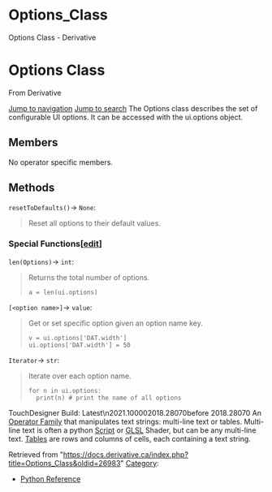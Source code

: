 

# Options_Class

Options Class - Derivative




# Options Class
From Derivative

[Jump to navigation](#mw-head)
[Jump to search](#searchInput)
The Options class describes the set of configurable UI options. It can be accessed with the ui.options object.
  

## Members
No operator specific members.
  

## Methods
`resetToDefaults()`→ `None`:
> Reset all options to their default values.
### Special Functions[[edit](https://docs.derivative.ca/index.php?title=Template:SubSection&action=edit&section=T-1 "Edit section: Special Functions")]
`len(Options)`→ `int`:
> Returns the total number of options.
> 
> ```
> a = len(ui.options)
> 
> ```
`[<option name>]`→ `value`:
> Get or set specific option given an option name key.
> 
> ```
> v = ui.options['DAT.width']
> ui.options['DAT.width'] = 50
> 
> ```
`Iterator`→ `str`:
> Iterate over each option name.
> 
> ```
> for n in ui.options:
> 	print(n) # print the name of all options
> 
> ```
  
TouchDesigner Build: Latest\n2021.100002018.28070before 2018.28070
An [Operator Family](Operator_Family.html "Operator Family") that manipulates text strings: multi-line text or tables. Multi-line text is often a python [Script](Script.html "Script") or [GLSL](GLSL.html "GLSL") Shader, but can be any multi-line text. [Tables](Table_DAT.html "Table DAT") are rows and columns of cells, each containing a text string.

Retrieved from "<https://docs.derivative.ca/index.php?title=Options_Class&oldid=26983>"
[Category](Special_Categories.html "Special:Categories"):
* [Python Reference](Category_Python_Reference.html "Category:Python Reference")